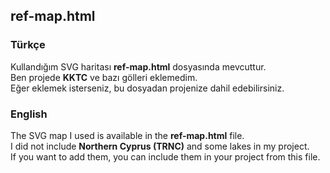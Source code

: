 ## ref-map.html

### Türkçe  
Kullandığım SVG haritası **ref-map.html** dosyasında mevcuttur.  
Ben projede **KKTC** ve bazı gölleri eklemedim.  
Eğer eklemek isterseniz, bu dosyadan projenize dahil edebilirsiniz.  

### English  
The SVG map I used is available in the **ref-map.html** file.  
I did not include **Northern Cyprus (TRNC)** and some lakes in my project.  
If you want to add them, you can include them in your project from this file.  
